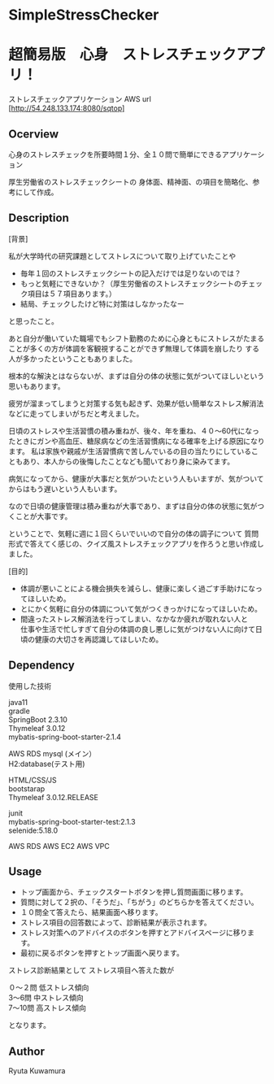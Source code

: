# SimpleStressChecker  
# 超簡易版　心身　ストレスチェックアプリ！
ストレスチェックアプリケーション
AWS url [http://54.248.133.174:8080/sqtop]

## Ocerview
心身のストレスチェックを所要時間１分、全１０問で簡単にできるアプリケーション

厚生労働省のストレスチェックシートの
身体面、精神面、の項目を簡略化、参考にして作成。

## Description

[背景]

私が大学時代の研究課題としてストレスについて取り上げていたことや

* 毎年１回のストレスチェックシートの記入だけでは足りないのでは？
* もっと気軽にできないか？（厚生労働省のストレスチェックシートのチェック項目は５７項目あります。）
* 結局、チェックしたけど特に対策はしなかったなー

と思ったこと。

あと自分が働いていた職場でもシフト勤務のために心身ともにストレスがたまることが多くの方が体調を客観視することができず無理して体調を崩したり
する人が多かったということもありました。

根本的な解決とはならないが、まずは自分の体の状態に気がついてほしいという思いもあります。


疲労が溜まってしまうと対策する気も起きず、効果が低い簡単なストレス解消法などに走ってしまいがちだと考えました。


日頃のストレスや生活習慣の積み重ねが、後々、年を重ね、４０〜60代になったときにガンや高血圧、糖尿病などの生活習慣病になる確率を上げる原因になります。
私は家族や親戚が生活習慣病で苦しんでいるの目の当たりにしていることもあり、本人からの後悔したことなども聞いており身に染みてます。


病気になってから、健康が大事だと気がついたという人もいますが、気がついてからはもう遅いという人もいます。


なので日頃の健康管理は積み重ねが大事であり、まずは自分の体の状態に気がつくことが大事です。


ということで、気軽に週に１回くらいでいいので自分の体の調子について
質問形式で答えてく感じの、クイズ風ストレスチェックアプリを作ろうと思い作成しました。


[目的]

* 体調が悪いことによる機会損失を減らし、健康に楽しく過ごす手助けになってほしいため。
* とにかく気軽に自分の体調について気がつくきっかけになってほしいため。
* 間違ったストレス解消法を行ってしまい、なかなか疲れが取れない人と  
 仕事や生活で忙しすぎて自分の体調の良し悪しに気がつけない人に向けて日頃の健康の大切さを再認識してほしいため。

## Dependency

使用した技術

java11  
gradle  
SpringBoot 2.3.10     
Thymeleaf 3.0.12  
mybatis-spring-boot-starter-2.1.4   

AWS RDS
mysql (メイン）  
H2:database(テスト用)

HTML/CSS/JS  
bootstarap  
Thymeleaf 3.0.12.RELEASE   

junit  
mybatis-spring-boot-starter-test:2.1.3  
selenide:5.18.0  

AWS RDS
AWS EC2
AWS VPC

## Usage

* トップ画面から、チェックスタートボタンを押し質問画面に移ります。
* 質問に対して２択の、「そうだ」、「ちがう」のどちらかを答えてください。
* １０問全て答えたら、結果画面へ移ります。
* ストレス項目の回答数によって、診断結果が表示されます。
* ストレス対策へのアドバイスのボタンを押すとアドバイスページに移ります。
* 最初に戻るボタンを押すとトップ画面へ戻ります。

ストレス診断結果として
ストレス項目へ答えた数が

０〜２問 低ストレス傾向  
3〜6問 中ストレス傾向  
7〜10問 高ストレス傾向  

となります。


## Author
Ryuta Kuwamura

